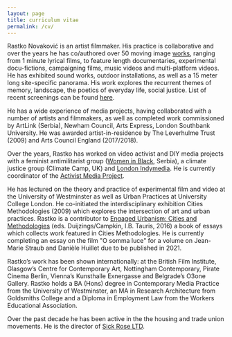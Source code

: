 ```yaml
---
layout: page
title: curriculum vitae
permalink: /cv/
---
```


Rastko Novaković is an artist filmmaker. His practice is collaborative and over the years he has co/authored over 50 moving image [works](https://www.rastko.co.uk/all_works/), ranging from 1 minute lyrical films, to feature length documentaries, experimental docu-fictions, campaigning films, music videos and multi-platform videos. He has exhibited sound works, outdoor installations, as well as a 15 meter long site-specific panorama. His work explores the recurrent themes of memory, landscape, the poetics of everyday life, social justice. List of recent screenings can be found [here](https://www.rastko.co.uk/screenings/).  

He has a wide experience of media projects, having collaborated with a number of artists and filmmakers, as well as completed work commissioned by ArtLink (Serbia), Newham Council, Arts Express, London Southbank University. He was awarded artist-in-residence by The Leverhulme Trust (2009) and Arts Council England (2017/2018).  

Over the years, Rastko has worked on video activist and DIY media projects with a feminist antimilitarist group ([Women in Black](http://zeneucrnom.org/index.php?lang=en), Serbia), a climate justice group (Climate Camp, UK) and [London Indymedia](https://imc.maydayrooms.org/). He is currently coordinator of the [Activist Media Project](https://amp.0x2620.org/).  

He has lectured on the theory and practice of experimental film and video at the University of Westminster as well as Urban Practices at University College London. He co-initiated the interdisciplinary exhibition Cities Methodologies (2009) which explores the intersection of art and urban practices. Rastko is a contributor to [Engaged Urbanism: Cities and Methodologies](https://www.bloomsbury.com/uk/engaged-urbanism-9781784534592/) (eds. Duijzings/Campkin, I.B. Tauris, 2016) a book of essays which collects work featured in Cities Methodologies. He is currently completing an essay on the film "O somma luce" for a volume on Jean-Marie Straub and Danièle Huillet due to be published in 2021.  

Rastko’s work has been shown internationally: at the British Film Institute, Glasgow’s Centre for Contemporary Art, Nottingham Contemporary, Pirate Cinema Berlin, Vienna’s Kunsthalle Exnergasse and Belgrade’s O3one Gallery. Rastko holds a BA (Hons) degree in Contemporary Media Practice from the University of Westminster, an MA in Research Architecture from Goldsmiths College and a Diploma in Employment Law from the Workers Educational Association.

Over the past decade he has been active in the the housing and trade union movements. He is the director of [Sick Rose LTD](http://sickrose.co.uk/).

